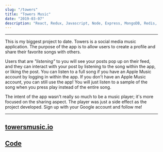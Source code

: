 ```yaml
---
slug: "/towers"
title: "Towers Music"
date: "2019-03-07"
description: "React, Redux, Javascript, Node, Express, MongoDB, Redis, Socket.io, Apple Musickit API, AWS S3, Semantic UI, CSS, Jest, Enzyme, Sentry"
---
```


---

This is my biggest project to date. Towers is a social media music application. The purpose of the app is to allow users to create a profile and share their favorite songs with others.

Users that are _"listening"_ to you will see your posts pop up on their feed, and they can interact with your post by listening to the song within the app, or liking the post. You can listen to a full song if you have an Apple Music account by logging in within the app. If you don't have an Apple Music account, you can still use the app! You will just listen to a sample of the song when you press play instead of the entire song.

The intent of the app wasn't really so much to be a music player; it's more focused on the sharing aspect. The player was just a side effect as the project developed. Sign up with your Google account and follow me!

---

## [towersmusic.io](https://towersmusic.io/dannyrangel)

## [Code](https://github.com/danny-rangel/towers)
